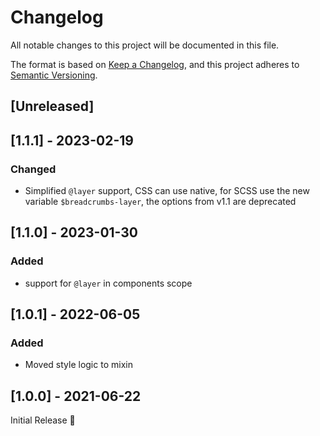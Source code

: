 # Changelog
All notable changes to this project will be documented in this file.

The format is based on [Keep a Changelog](https://keepachangelog.com/en/1.0.0/),
and this project adheres to [Semantic Versioning](https://semver.org/spec/v2.0.0.html).

## [Unreleased]

## [1.1.1] - 2023-02-19
### Changed
- Simplified `@layer` support,
  CSS can use native, for SCSS use the new variable `$breadcrumbs-layer`,
  the options from v1.1 are deprecated

## [1.1.0] - 2023-01-30
### Added
- support for `@layer` in components scope

## [1.0.1] - 2022-06-05
### Added
- Moved style logic to mixin

## [1.0.0] - 2021-06-22
Initial Release 🎉
